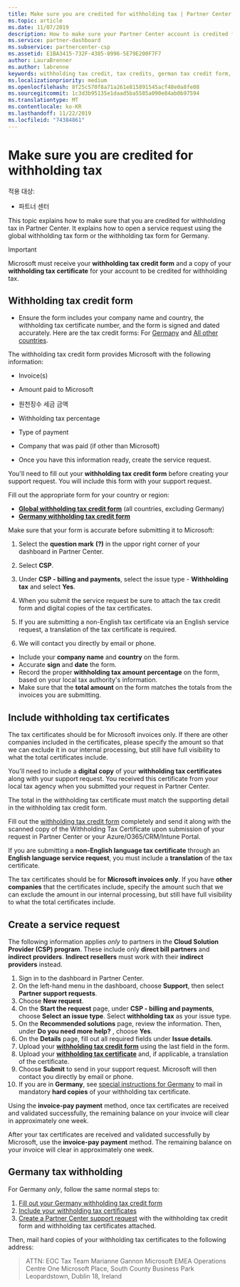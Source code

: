 ```yaml
---
title: Make sure you are credited for withholding tax | Partner Center
ms.topic: article
ms.date: 11/07/2019
description: How to make sure your Partner Center account is credited for withholding tax.
ms.service: partner-dashboard
ms.subservice: partnercenter-csp
ms.assetid: E1BA3415-732F-4385-8996-5E79E200F7F7
author: LauraBrenner
ms.author: labrenne
keywords: withholding tax credit, tax credits, german tax credit form, form tax credit
ms.localizationpriority: medium
ms.openlocfilehash: 8f25c570f8a71a261e815891545acf48e0a8fe08
ms.sourcegitcommit: 1c3d3b95135e1daad5ba5585a090e84ab0b97594
ms.translationtype: MT
ms.contentlocale: ko-KR
ms.lasthandoff: 11/22/2019
ms.locfileid: "74384861"
---
```

# <a name="make-sure-you-are-credited-for-withholding-tax"></a>Make sure you are credited for withholding tax

적용 대상:

- 파트너 센터

This topic explains how to make sure that you are credited for withholding tax in Partner Center. It explains how to open a service request using the global withholding tax form or the withholding tax form for Germany.

> [!IMPORTANT]
> Microsoft must receive your **withholding tax credit form** and a copy of your **withholding tax certificate** for your account to be credited for withholding tax.

## <a name="withholding-tax-credit-form"></a>Withholding tax credit form

- Ensure the form includes your company name and country, the withholding tax certificate number, and the form is signed and dated accurately. Here are the tax credit forms: For [Germany](https://query.prod.cms.rt.microsoft.com/cms/api/am/binary/RE305Lo) and [All other countries](https://query.prod.cms.rt.microsoft.com/cms/api/am/binary/RE30311).

The withholding tax credit form provides Microsoft with the following information:

- Invoice(s)
- Amount paid to Microsoft
- 원천징수 세금 금액
- Withholding tax percentage
- Type of payment
- Company that was paid (if other than Microsoft)

- Once you have this information ready, create the service request.

You'll need to fill out your **withholding tax credit form** before creating your support request. You will include this form with your support request.

Fill out the appropriate form for your country or region:

- [**Global withholding tax credit form**](https://query.prod.cms.rt.microsoft.com/cms/api/am/binary/RE30311) (all countries, excluding Germany)
- [**Germany withholding tax credit form**](https://query.prod.cms.rt.microsoft.com/cms/api/am/binary/RE305Lo)

Make sure that your form is accurate before submitting it to Microsoft:

1. Select the **question mark** **(?)** in the uppor right corner of your dashboard in Partner Center.

2. Select **CSP**.

3. Under **CSP - billing and payments**, select the issue type - **Withholding tax** and select **Yes**. 

4. When you submit the service request be sure to attach the tax credit form and digital copies of the tax certificates.

5. If you are submitting a non-English tax certificate via an English service request, a translation of the tax certificate is required.

6. We will contact you directly by email or phone.

- Include your **company name** and **country** on the form.
- Accurate **sign** and **date** the form.
- Record the proper **withholding tax amount percentage** on the form, based on your local tax authority's information.
- Make sure that the **total amount** on the form matches the totals from the invoices you are submitting.

## <a name="include-withholding-tax-certificates"></a>Include withholding tax certificates

The tax certificates should be for Microsoft invoices only. If there are other companies included in the certificates, please specify the amount so that we can exclude it in our internal processing, but still have full visibility to what the total certificates include. 

You'll need to include a **digital copy** of your **withholding tax certificates** along with your support request. You received this certificate from your local tax agency when you submitted your request in Partner Center.

The total in the withholding tax certificate must match the supporting detail in the withholding tax credit form.

Fill out the [withholding tax credit form](https://query.prod.cms.rt.microsoft.com/cms/api/am/binary/RE305Lo) completely and send it along with the scanned copy of the Withholding Tax Certificate upon submission of your request in Partner Center or your Azure/O365/CRM/Intune Portal. 

If you are submitting a **non-English language tax certificate** through an **English language service request**, you must include a **translation** of the tax certificate.

The tax certificates should be for **Microsoft invoices only**. If you have **other companies** that the certificates include, specify the amount such that we can exclude the amount in our internal processing, but still have full visibility to what the total certificates include.

## <a name="create-a-service-request"></a>Create a service request

The following information applies *only* to partners in the **Cloud Solution Provider (CSP) program**. These include only **direct bill partners** and **indirect providers**. **Indirect resellers** must work with their **indirect providers** instead.

1. Sign in to the dashboard in Partner Center.
2. On the left-hand menu in the dashboard, choose **Support**, then select **Partner support requests**.
3. Choose **New request**.
4. On the **Start the request** page, under **CSP - billing and payments**, choose **Select an issue type**. Select **withholding tax** as your issue type.
5. On the **Recommended solutions** page, review the information. Then, under **Do you need more help?** , choose **Yes**.
6. On the **Details** page, fill out all required fields under **Issue details**.
7. Upload your [**withholding tax credit form**](#withholding-tax-credit-form) using the last field in the form.
8. Upload your [**withholding tax certificate**](#include-withholding-tax-certificates) and, if applicable, a translation of the certificate.
9. Choose **Submit** to send in your support request. Microsoft will then contact you directly by email or phone. 
10. If you are in **Germany**, see [special instructions for Germany](#germany-tax-withholding) to mail in mandatory **hard copies** of your withholding tax certificate.

Using the **invoice-pay payment** method, once tax certificates are received and validated successfully, the remaining balance on your invoice will clear in approximately one week.

After your tax certificates are received and validated successfully by Microsoft, use the **invoice-pay payment** method. The remaining balance on your invoice will clear in approximately one week.

## <a name="germany-tax-withholding"></a>Germany tax withholding

For Germany *only*, follow the same normal steps to:

1. [Fill out your Germany withholding tax credit form](#withholding-tax-credit-form)
2. [Include your withholding tax certificates](#include-withholding-tax-certificates)
3. [Create a Partner Center support request](#create-a-service-request) with the withholding tax credit form and withholding tax certificates attached.

Then, mail hard copies of your withholding tax certificates to the following address:

> ATTN: EOC Tax Team Marianne Gannon Microsoft EMEA Operations Centre One Microsoft Place, South County Business Park Leopardstown, Dublin 18, Ireland
